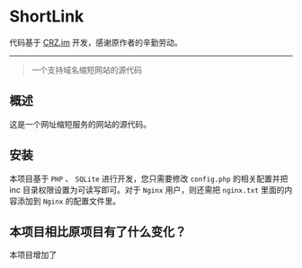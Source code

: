 # ShortLink

代码基于 [CRZ.im](https://github.com/Caringor/CRZ.im) 开发，感谢原作者的辛勤劳动。

---

> 一个支持域名缩短网站的源代码

## 概述

这是一个网址缩短服务的网站的源代码。

## 安装

本项目基于 `PHP` 、 `SQLite` 进行开发，您只需要修改 `config.php` 的相关配置并把 inc 目录权限设置为可读写即可。对于 `Nginx` 用户，则还需把 `nginx.txt` 里面的内容添加到 `Nginx` 的配置文件里。

## 本项目相比原项目有了什么变化？

本项目增加了
